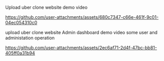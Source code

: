 Upload uber clone website demo video

https://github.com/user-attachments/assets/680c7347-c66e-461f-9c01-04ec054310c0


upload uber clone website Admin dashboard demo video some user and administation operation

https://github.com/user-attachments/assets/2ec6af71-2d4f-47bc-bb81-405ff0a31b94
